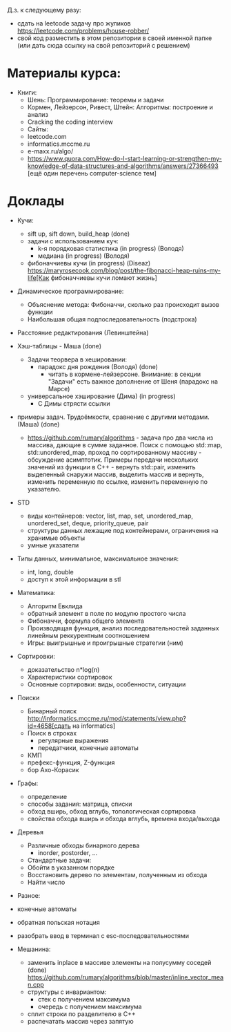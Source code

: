 Д.з. к следующему разу:
 * сдать на leetcode задачу про жуликов https://leetcode.com/problems/house-robber/
 * свой код разместить в этом репозитории в своей именной папке (или дать сюда ссылку на свой репозиторий с решением)

# Материалы курса:
* Книги:
  * Шень: Программирование: теоремы и задачи
  * Кормен, Лейзерсон, Ривест, Штейн: Алгоритмы: построение и анализ
  * Cracking the coding interview
  * Сайты:
  * leetcode.com
  * informatics.mccme.ru
  * e-maxx.ru/algo/
  * https://www.quora.com/How-do-I-start-learning-or-strengthen-my-knowledge-of-data-structures-and-algorithms/answers/27366493 [ещё один перечень computer-science тем]

# Доклады
  * Кучи:
    * sift up, sift down, build_heap (done)
    * задачи с использованием куч:
      * k-я порядковая статистика (in progress) (Володя)
      * медиана (in progress) (Володя)
    * фибоначчиевы кучи (in progress) (Diseaz) https://maryrosecook.com/blog/post/the-fibonacci-heap-ruins-my-life[Как фибоначчиевы кучи ломают жизнь]
  
  * Динамическое программирование:
    * Объяснение метода: Фибоначчи, сколько раз происходит вызов функции
    * Наибольшая общая подпоследовательность (подстрока)
  * Расстояние редактирования (Левинштейна)

  * Хэш-таблицы - Маша (done)
    * Задачи теорвера в хешировании:
      * парадокс дня рождения (Володя) (done)
        * читать в кормене-лейзерсоне. Внимание: в секции "Задачи" есть важное дополнение от Шеня (парадокс на Марсе)
    * универсальное хэширование (Дима) (in progress)
      * С Димы стрясти ссылки
   * примеры задач. Трудоёмкости, сравнение с другими методами. (Маша) (done)
      * https://github.com/rumary/algorithms - задача про два числа из массива, дающие в сумме заданное. Поиск с помощью std::map, std::unordered_map, проход по сортированному массиву - обсуждение асимптотик. Примеры передачи нескольких значений из функции в C++ - вернуть std::pair, изменить выделенный снаружи массив, выделить массив и вернуть, изменить переменную по ссылке, изменить переменную по указателю.

* STD
  * виды контейнеров: vector, list, map, set, unordered_map, unordered_set, deque, priority_queue, pair
  * структуры данных лежащие под контейнерами, ограничения на хранимые объекты
  * умные указатели
* Типы данных, минимальное, максимальное значения: 
  *  int, long, double
  *  доступ к этой информации в stl

* Математика:
  * Алгоритм Евклида
  * обратный элемент в поле по модулю простого числа
  * Фибоначчи, формула общего элемента
  * Производящая функция, анализ последовательностей заданных линейным реккурентным соотношением
  * Игры: выигрышные и проигрышные стратегии (ним)

* Сортировки:
  * доказательство n*log(n)
  * Характеристики сортировок
  * Основные сортировки: виды, особенности, ситуации

* Поиски
  * Бинарный поиск http://informatics.mccme.ru/mod/statements/view.php?id=4658[сдать на informatics]
  * Поиск в строках
    * регулярные выражения
    * передатчики, конечные автоматы
  * КМП
  * префекс-функция, Z-функция
  * бор Ахо-Корасик


* Графы:
  * определение
  * способы задания: матрица, списки
  * обход вширь, обход вглубь, топологическая сортировка
  * свойства обхода вширь и обхода вглубь, времена входа/выхода

* Деревья
  * Различные обходы бинарного дерева
    * inorder, postorder, ...
  * Стандартные задачи:
  * Обойти в указанном порядке
  * Восстановить дерево по элементам, полученным из обхода
  * Найти число

* Разное:
 * конечные автоматы
 * обратная польская нотация
 * разобрать ввод в терминал с esc-последовательностями

* Мешанина:
  * заменить inplace в массиве элементы на полусумму соседей (done) https://github.com/rumary/algorithms/blob/master/inline_vector_mean.cpp  
  * структуры с инвариантом:
    * стек с получением максимума
    * очередь с получением максимума
  * сплит строки по разделителю в C++
  * распечатать массив через запятую
